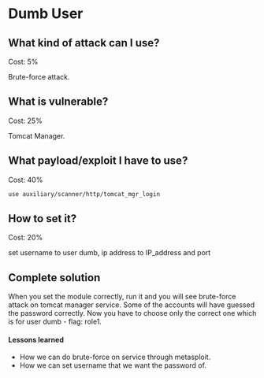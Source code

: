 # Dumb User

## What kind of attack can I use?

Cost: 5%

Brute-force attack.

## What is vulnerable? 

Cost: 25%

Tomcat Manager.

## What payload/exploit I have to use?

Cost: 40%

```bash
use auxiliary/scanner/http/tomcat_mgr_login
 ```
 
## How to set it?

Cost: 20%

set username to user dumb, ip address to IP_address and port

## Complete solution

When you set the module correctly, run it and you will see brute-force attack on tomcat manager service.
Some of the accounts will have guessed the password correctly. Now you have to choose only the correct one which is for user dumb - flag: role1.

#### Lessons learned

  * How we can do brute-force on service through metasploit.
  * How we can set username that we want the password of.
